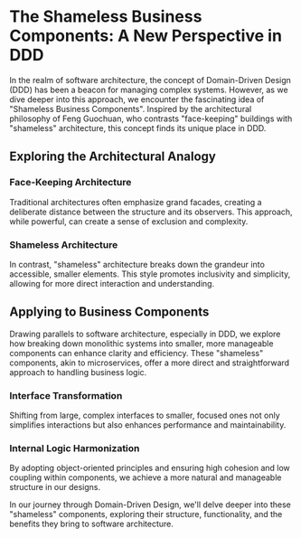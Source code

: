 # The Shameless Business Components: A New Perspective in DDD

In the realm of software architecture, the concept of Domain-Driven Design (DDD) has been a beacon for managing complex systems. However, as we dive deeper into this approach, we encounter the fascinating idea of "Shameless Business Components". Inspired by the architectural philosophy of Feng Guochuan, who contrasts "face-keeping" buildings with "shameless" architecture, this concept finds its unique place in DDD.

## Exploring the Architectural Analogy

### Face-Keeping Architecture
Traditional architectures often emphasize grand facades, creating a deliberate distance between the structure and its observers. This approach, while powerful, can create a sense of exclusion and complexity.

### Shameless Architecture
In contrast, "shameless" architecture breaks down the grandeur into accessible, smaller elements. This style promotes inclusivity and simplicity, allowing for more direct interaction and understanding.

## Applying to Business Components

Drawing parallels to software architecture, especially in DDD, we explore how breaking down monolithic systems into smaller, more manageable components can enhance clarity and efficiency. These "shameless" components, akin to microservices, offer a more direct and straightforward approach to handling business logic.

### Interface Transformation
Shifting from large, complex interfaces to smaller, focused ones not only simplifies interactions but also enhances performance and maintainability.

### Internal Logic Harmonization
By adopting object-oriented principles and ensuring high cohesion and low coupling within components, we achieve a more natural and manageable structure in our designs.

In our journey through Domain-Driven Design, we'll delve deeper into these "shameless" components, exploring their structure, functionality, and the benefits they bring to software architecture.
